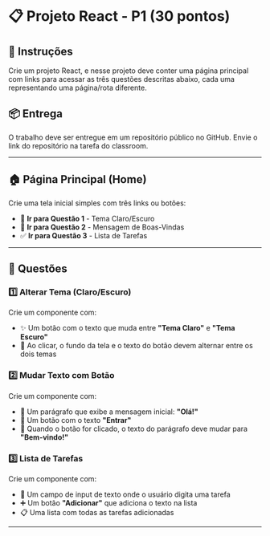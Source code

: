 # 📋 Projeto React - P1 (30 pontos)

## 📝 Instruções

Crie um projeto React, e nesse projeto deve conter uma página principal com links para acessar as três questões descritas abaixo, cada uma representando uma página/rota diferente.

## 📦 Entrega

O trabalho deve ser entregue em um repositório público no GitHub. Envie o link do repositório na tarefa do classroom.

---

## 🏠 Página Principal (Home)

Crie uma tela inicial simples com três links ou botões:

- 🎨 **Ir para Questão 1** - Tema Claro/Escuro
- 👋 **Ir para Questão 2** - Mensagem de Boas-Vindas  
- ✅ **Ir para Questão 3** - Lista de Tarefas

---

## 🎯 Questões

### 1️⃣ Alterar Tema (Claro/Escuro)

Crie um componente com:

- ✨ Um botão com o texto que muda entre **"Tema Claro"** e **"Tema Escuro"**
- 🔄 Ao clicar, o fundo da tela e o texto do botão devem alternar entre os dois temas

### 2️⃣ Mudar Texto com Botão

Crie um componente com:

- 📄 Um parágrafo que exibe a mensagem inicial: **"Olá!"**
- 🔘 Um botão com o texto **"Entrar"**
- 🔀 Quando o botão for clicado, o texto do parágrafo deve mudar para **"Bem-vindo!"**

### 3️⃣ Lista de Tarefas

Crie um componente com:

- 📝 Um campo de input de texto onde o usuário digita uma tarefa
- ➕ Um botão **"Adicionar"** que adiciona o texto na lista
- 📋 Uma lista com todas as tarefas adicionadas

---


